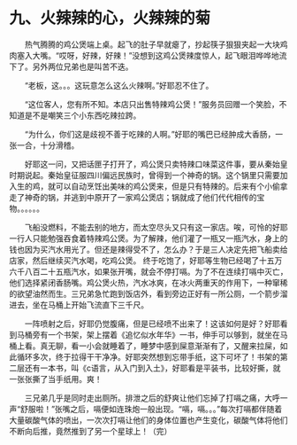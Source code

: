 # 九、火辣辣的心，火辣辣的菊
&emsp;&emsp;热气腾腾的鸡公煲端上桌。起飞的肚子早就瘪了，抄起筷子狠狠夹起一大块鸡肉塞入大嘴。“哎呀，好辣，好辣！”没想到这鸡公煲辣度惊人，起飞眼泪哗哗地流下了。另外两位兄弟也是叫苦不迭。

&emsp;&emsp;“老板，这。。。这玩意怎么这么火辣啊。”好耶忍不住了。

&emsp;&emsp;“这位客人，您有所不知。本店只出售特辣鸡公煲！”服务员回赠一个笑脸，不知道是不是嘲笑三个小东西吃辣拉跨。

&emsp;&emsp;“为什么，你们这是歧视不善于吃辣的人啊。”好耶的嘴巴已经肿成大香肠，一张一合，十分滑稽。

&emsp;&emsp;好耶这一问，又把话匣子打开了，鸡公煲只卖特辣口味菜这件事，要从秦始皇时期说起。秦始皇征服四川偏远民族时，曾得到一个神奇的锅。这个锅里只需要加入生的鸡，就可以自动烹饪出美味的鸡公煲来，但是只有特辣的。后来有个小偷拿走了神奇的锅，并逃到中原开了一家鸡公煲店；锅就成了他们代代相传的宝物。。。。。。

&emsp;&emsp;飞船没燃料，不能去别的地方，而太空尽头又只有这一家店。唉，可怜的好耶一行人只能勉强吞食着特辣鸡公煲。为了解辣，他们灌了一瓶又一瓶汽水，身上的钱也因为买汽水用光了。但还是辣得受不了，怎么办？于是三人决定先把飞船卖给店家，然后继续买汽水喝，吃鸡公煲。
终于吃饱了，好耶等生物已经喝了十五万六千八百二十五瓶汽水，如果张开嘴，就会不停打嗝。为了不在连续打嗝中灭亡，他们选择紧闭香肠嘴。鸡公煲火热，汽水冰爽，在冰火两重天的作用下，一种窜稀的欲望油然而生。三兄弟急忙跑到饭店外，看到旁边正好有一所公厕，一个箭步溜进去，坐在马桶上开始飞流直下三千尺。

&emsp;&emsp;一阵喷射之后，好耶仍觉腹痛，但是已经喷不出来了！这该如何是好？好耶看到马桶旁有一个书架，架上摆着《追忆似水年华》一书，伸手可以够到，就坐在马桶上看。真无聊，看一小会就睡着了，睡梦中感到屎意渐渐有了，又醒来拉屎，如此循环多次，终于拉得干干净净。好耶突然想到忘带手纸，这下可坏了！书架的第二层还有一本书，叫《c语言，从入门到入土》，好耶看是平装书，比较好撕，就一张张撕了当手纸用。爽！

&emsp;&emsp;三兄弟几乎是同时走出厕所。排泄之后的舒爽让他们忘掉了打嗝之痛，大呼一声“舒服啦！”张嘴之后，嗝便如连珠炮一般出现。“嗝，嗝。。。”每次打嗝都伴随着大量碳酸气体的喷出，一次次打嗝让他们的身体位置也产生变化，碳酸气体将他们不断向后推，竟然推到了另一个星球上！（完）
